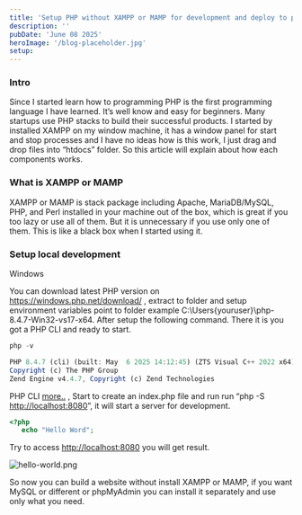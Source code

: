 ```yaml
---
title: 'Setup PHP without XAMPP or MAMP for development and deploy to production'
description: ''
pubDate: 'June 08 2025'
heroImage: '/blog-placeholder.jpg'
setup:
---
```


### Intro
Since I started learn how to programming PHP is the first programming language I have learned. It’s well know and easy for beginners. Many startups use PHP stacks to build their successful products. I started by installed XAMPP on my window machine, it has a window panel for start and stop processes and I have no ideas how is this work, I just drag and drop files into “htdocs” folder. So this article will explain about how each components works.

### What is XAMPP or MAMP
XAMPP or MAMP is stack package including Apache, MariaDB/MySQL, PHP, and Perl installed in your machine out of the box, which is great if you too lazy or use all of them. But it is unnecessary if you use only one of them. This is like a black box when I started using it.

### Setup local development
Windows

You can download latest PHP version on https://windows.php.net/download/ , extract to folder and setup environment variables point to folder example  C:\Users\{youruser}\php-8.4.7-Win32-vs17-x64. After setup the following command. There it is you got a  PHP CLI and ready to start.

```jsx
php -v

PHP 8.4.7 (cli) (built: May  6 2025 14:12:45) (ZTS Visual C++ 2022 x64)
Copyright (c) The PHP Group
Zend Engine v4.4.7, Copyright (c) Zend Technologies
```

PHP CLI [more..](https://www.php.net/manual/en/features.commandline.php) , Start to create an index.php file and run run “php -S [http://localhost:8080](http://localhost:8080)”, it will start a server for development.

```php
<?php
   echo "Hello Word";
```

Try to access [http://localhost:8080](http://localhost:8080) you will get result.

![hello-world.png](/blogs/setup-php-without-xampp/hello-world.png)

So now you can build a website without install XAMPP or MAMP, if you want MySQL or different or phpMyAdmin you can install it separately and use only what you need.